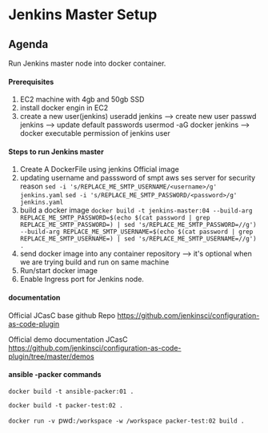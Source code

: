 
# Jenkins Master Setup

## Agenda 

Run Jenkins master node into docker container.

#### Prerequisites

1. EC2 machine with 4gb and 50gb SSD
2. install docker engin in EC2
3. create a new user(jenkins)
    useradd jenkins --> create new user
    passwd jenkins --> update default passwords 
    usermod -aG docker jenkins --> docker executable permission of jenkins user

#### Steps to run Jenkins master 

1. Create A DockerFile using jenkins Official image
2. updating username and passsword of smpt aws ses server for security reason 
    `sed -i 's/REPLACE_ME_SMTP_USERNAME/<username>/g' jenkins.yaml`
    `sed -i 's/REPLACE_ME_SMTP_PASSWORD/<password>/g' jenkins.yaml`
3. build a docker image 
```docker build -t jenkins-master:04 --build-arg REPLACE_ME_SMTP_PASSWORD=$(echo $(cat password | grep REPLACE_ME_SMTP_PASSWORD=) | sed 's/REPLACE_ME_SMTP_PASSWORD=//g') --build-arg REPLACE_ME_SMTP_USERNAME=$(echo $(cat password | grep REPLACE_ME_SMTP_USERNAME=) | sed 's/REPLACE_ME_SMTP_USERNAME=//g') .```
3. send docker image into any container repository --> it's optional when we are trying build and run on same machine
4. Run/start docker image
5. Enable Ingress port for Jenkins node.



#### documentation
Official JCasC base github Repo
https://github.com/jenkinsci/configuration-as-code-plugin

Official demo documentation JCasC 
https://github.com/jenkinsci/configuration-as-code-plugin/tree/master/demos

#### ansible -packer commands
`docker build -t ansible-packer:01 .`

`docker build -t packer-test:02 .`

`docker run -v `pwd`:/workspace -w /workspace packer-test:02 build .`